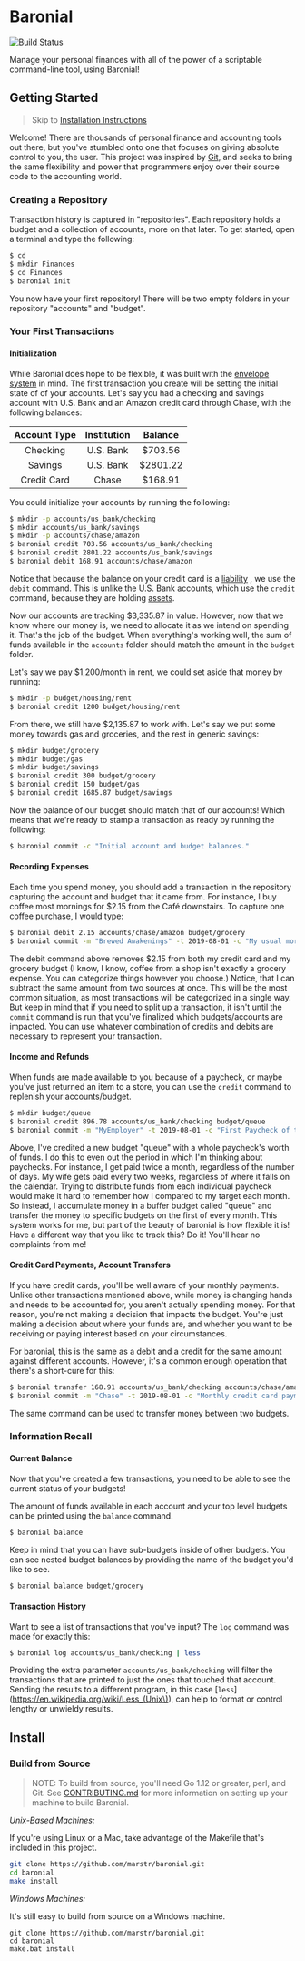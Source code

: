 # Baronial

[![Build Status](https://mstrobel.visualstudio.com/Envelopes/_apis/build/status/Baronial-CI?branchName=master)](https://mstrobel.visualstudio.com/Envelopes/_build/latest?definitionId=7?branchName=master)

Manage your personal finances with all of the power of a scriptable command-line tool, using Baronial!

## Getting Started

> Skip to [Installation Instructions](./README.md#install)

Welcome! There are thousands of personal finance and accounting tools out there, but you've stumbled onto one that
focuses on giving absolute control to you, the user. This project was inspired by [Git](https://git-scm.com), and seeks
to bring the same flexibility and power that programmers enjoy over their source code to the accounting world.

### Creating a Repository

Transaction history is captured in "repositories". Each repository holds a budget and a collection of accounts, more on
that later. To get started, open a terminal and type the following:

``` bash
$ cd
$ mkdir Finances
$ cd Finances
$ baronial init
```

You now have your first repository! There will be two empty folders in your repository "accounts" and "budget".

### Your First Transactions

#### Initialization
While Baronial does hope to be flexible, it was built with the 
[envelope system](https://en.wikipedia.org/wiki/Envelope_system) in mind. The first transaction you create will be
setting the initial state of of your accounts. Let's say you had a checking and savings account with U.S. Bank and an
Amazon credit card through Chase, with the following balances:

| Account Type | Institution | Balance  |
| :----------: | :---------: | :------: |
| Checking     | U.S. Bank   | $703.56  |
| Savings      | U.S. Bank   | $2801.22 |
| Credit Card  | Chase       | $168.91  |

You could initialize your accounts by running the following:

``` bash
$ mkdir -p accounts/us_bank/checking
$ mkdir accounts/us_bank/savings
$ mkdir -p accounts/chase/amazon
$ baronial credit 703.56 accounts/us_bank/checking
$ baronial credit 2801.22 accounts/us_bank/savings
$ baronial debit 168.91 accounts/chase/amazon
```

Notice that because the balance on your credit card is a [liability](https://www.investopedia.com/terms/l/liability.asp)
, we use the `debit` command. This is unlike the U.S. Bank accounts, which use the `credit` command, because they are 
holding [assets](https://www.investopedia.com/terms/a/asset.asp).

Now our accounts are tracking $3,335.87 in value. However, now that we know where our money is, we need to allocate it
as we intend on spending it. That's the job of the budget. When everything's working well, the sum of funds available in
the `accounts` folder should match the amount in the `budget` folder.

Let's say we pay $1,200/month in rent, we could set aside that money by running:

```bash
$ mkdir -p budget/housing/rent
$ baronial credit 1200 budget/housing/rent
```

From there, we still have $2,135.87 to work with. Let's say we put some money towards gas and groceries, and the rest in
generic savings:

```bash
$ mkdir budget/grocery
$ mkdir budget/gas
$ mkdir budget/savings
$ baronial credit 300 budget/grocery
$ baronial credit 150 budget/gas
$ baronial credit 1685.87 budget/savings
```

Now the balance of our budget should match that of our accounts! Which means that we're ready to stamp a transaction as
ready by running the following:

```bash
$ baronial commit -c "Initial account and budget balances."
```

#### Recording Expenses

Each time you spend money, you should add a transaction in the repository capturing the account and budget that it came
from. For instance, I buy coffee most mornings for $2.15 from the Café downstairs. To capture one coffee purchase, I
would type:

```bash
$ baronial debit 2.15 accounts/chase/amazon budget/grocery
$ baronial commit -m "Brewed Awakenings" -t 2019-08-01 -c "My usual morning ritual"
```

The debit command above removes $2.15 from both my credit card and my grocery budget (I know, I know, coffee from a shop
isn't exactly a grocery expense. You can categorize things however you choose.) Notice, that I can subtract the same
amount from two sources at once. This will be the most common situation, as most transactions will be categorized in a
single way. But keep in mind that if you need to split up a transaction, it isn't until the `commit` command is run that
you've finalized which budgets/accounts are impacted. You can use whatever combination of credits and debits are 
necessary to represent your transaction.

#### Income and Refunds

When funds are made available to you because of a paycheck, or maybe you've just returned an item to a store, you can
use the `credit` command to replenish your accounts/budget.

```bash
$ mkdir budget/queue
$ baronial credit 896.78 accounts/us_bank/checking budget/queue
$ baronial commit -m "MyEmployer" -t 2019-08-01 -c "First Paycheck of the Month"
```

Above, I've credited a new budget "queue" with a whole paycheck's worth of funds. I do this to even out the period in 
which I'm thinking about paychecks. For instance, I get paid twice a month, regardless of the number of days. My wife 
gets paid every two weeks, regardless of where it falls on the calendar. Trying to distribute funds from each individual
paycheck would make it hard to remember how I compared to my target each month. So instead, I accumulate money in a
buffer budget called "queue" and transfer the money to specific budgets on the first of every month. This system works 
for me, but part of the beauty of baronial is how flexible it is! Have a different way that you like to track this? Do 
it! You'll hear no complaints from me!

#### Credit Card Payments, Account Transfers

If you have credit cards, you'll be well aware of your monthly payments. Unlike other transactions mentioned above,
while money is changing hands and needs to be accounted for, you aren't actually spending money. For that reason, you're
not making a decision that impacts the budget. You're just making a decision about where your funds are, and whether you
want to be receiving or paying interest based on your circumstances.

For baronial, this is the same as a debit and a credit for the same amount against different accounts. However, it's a
common enough operation that there's a short-cure for this:

```bash
$ baronial transfer 168.91 accounts/us_bank/checking accounts/chase/amazon
$ baronial commit -m "Chase" -t 2019-08-01 -c "Monthly credit card payment"
``` 

The same command can be used to transfer money between two budgets.

### Information Recall

#### Current Balance

Now that you've created a few transactions, you need to be able to see the current status of your budgets!

The amount of funds available in each account and your top level budgets can be printed using the `balance` command.

```bash
$ baronial balance
```

Keep in mind that you can have sub-budgets inside of other budgets. You can see nested budget balances by providing the
name of the budget you'd like to see.

```bash
$ baronial balance budget/grocery
```

#### Transaction History

Want to see a list of transactions that you've input? The `log` command was made for exactly this:

```bash
$ baronial log accounts/us_bank/checking | less
```

Providing the extra parameter `accounts/us_bank/checking` will filter the transactions that are printed to just the ones
that touched that account. Sending the results to a different program, in this case 
[`less`](https://en.wikipedia.org/wiki/Less_(Unix\)), can help to format or control lengthy or unwieldy results.

## Install

### Build from Source

> NOTE: To build from source, you'll need Go 1.12 or greater, perl, and Git. See [CONTRIBUTING.md](./CONTRIBUTING.md) for
more information on setting up your machine to build Baronial. 

_Unix-Based Machines:_

If you're using Linux or a Mac, take advantage of the Makefile that's included in this project. 

``` bash
git clone https://github.com/marstr/baronial.git
cd baronial
make install
```

_Windows Machines:_

It's still easy to build from source on a Windows machine.

``` Batch
git clone https://github.com/marstr/baronial.git
cd baronial
make.bat install
```